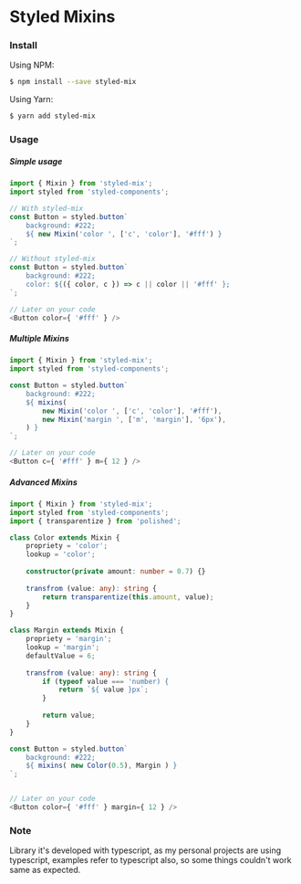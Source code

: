 # Styled Mixins

### Install
Using NPM:
```bash
$ npm install --save styled-mix
```

Using Yarn:
```bash
$ yarn add styled-mix
```

### Usage

##### Simple usage
```typescript
import { Mixin } from 'styled-mix';
import styled from 'styled-components';

// With styled-mix
const Button = styled.button`
    background: #222;
    ${ new Mixin('color ', ['c', 'color'], '#fff') }
`;

// Without styled-mix
const Button = styled.button`
    background: #222;
    color: ${({ color, c }) => c || color || '#fff' };
`;

// Later on your code
<Button color={ '#fff' } />
```

##### Multiple Mixins
```typescript
import { Mixin } from 'styled-mix';
import styled from 'styled-components';

const Button = styled.button`
    background: #222;
    ${ mixins( 
        new Mixin('color ', ['c', 'color'], '#fff'),
        new Mixin('margin ', ['m', 'margin'], '6px'),
    ) }
`;

// Later on your code
<Button c={ '#fff' } m={ 12 } />
```

##### Advanced Mixins
```typescript
import { Mixin } from 'styled-mix';
import styled from 'styled-components';
import { transparentize } from 'polished';

class Color extends Mixin {
    propriety = 'color';
    lookup = 'color';
    
    constructor(private amount: number = 0.7) {}
    
    transfrom (value: any): string {
        return transparentize(this.amount, value);
    }
}

class Margin extends Mixin {
    propriety = 'margin';
    lookup = 'margin'; 
    defaultValue = 6;
    
    transfrom (value: any): string {
        if (typeof value === 'number) {
            return `${ value }px`;
        }
        
        return value;
    }
}

const Button = styled.button`
    background: #222;
    ${ mixins( new Color(0.5), Margin ) }
`;


// Later on your code
<Button color={ '#fff' } margin={ 12 } />
```

### Note
Library it's developed with typescript, as my personal projects are using typescript, 
examples refer to typescript also, so some things couldn't work same as expected.
